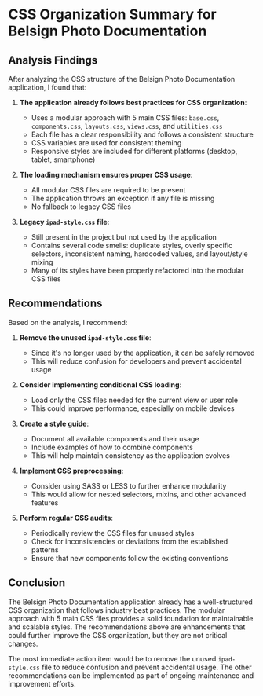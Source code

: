 # CSS Organization Summary for Belsign Photo Documentation

## Analysis Findings

After analyzing the CSS structure of the Belsign Photo Documentation application, I found that:

1. **The application already follows best practices for CSS organization**:
   - Uses a modular approach with 5 main CSS files: `base.css`, `components.css`, `layouts.css`, `views.css`, and `utilities.css`
   - Each file has a clear responsibility and follows a consistent structure
   - CSS variables are used for consistent theming
   - Responsive styles are included for different platforms (desktop, tablet, smartphone)

2. **The loading mechanism ensures proper CSS usage**:
   - All modular CSS files are required to be present
   - The application throws an exception if any file is missing
   - No fallback to legacy CSS files

3. **Legacy `ipad-style.css` file**:
   - Still present in the project but not used by the application
   - Contains several code smells: duplicate styles, overly specific selectors, inconsistent naming, hardcoded values, and layout/style mixing
   - Many of its styles have been properly refactored into the modular CSS files

## Recommendations

Based on the analysis, I recommend:

1. **Remove the unused `ipad-style.css` file**:
   - Since it's no longer used by the application, it can be safely removed
   - This will reduce confusion for developers and prevent accidental usage

2. **Consider implementing conditional CSS loading**:
   - Load only the CSS files needed for the current view or user role
   - This could improve performance, especially on mobile devices

3. **Create a style guide**:
   - Document all available components and their usage
   - Include examples of how to combine components
   - This will help maintain consistency as the application evolves

4. **Implement CSS preprocessing**:
   - Consider using SASS or LESS to further enhance modularity
   - This would allow for nested selectors, mixins, and other advanced features

5. **Perform regular CSS audits**:
   - Periodically review the CSS files for unused styles
   - Check for inconsistencies or deviations from the established patterns
   - Ensure that new components follow the existing conventions

## Conclusion

The Belsign Photo Documentation application already has a well-structured CSS organization that follows industry best practices. The modular approach with 5 main CSS files provides a solid foundation for maintainable and scalable styles. The recommendations above are enhancements that could further improve the CSS organization, but they are not critical changes.

The most immediate action item would be to remove the unused `ipad-style.css` file to reduce confusion and prevent accidental usage. The other recommendations can be implemented as part of ongoing maintenance and improvement efforts.
